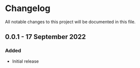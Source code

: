 # Changelog
All notable changes to this project will be documented in this file.

## 0.0.1 - 17 September 2022
### Added
- Initial release